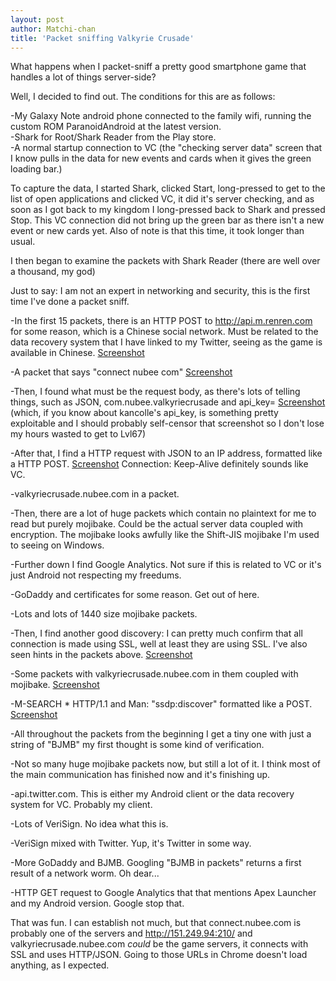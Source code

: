 ```yaml
---
layout: post
author: Matchi-chan
title: 'Packet sniffing Valkyrie Crusade'
---
```


What happens when I packet-sniff a pretty good smartphone game that handles a lot of things server-side?

<!--break-->

Well, I decided to find out. The conditions for this are as follows:

-My Galaxy Note android phone connected to the family wifi, running the custom ROM ParanoidAndroid at the latest version.  
-Shark for Root/Shark Reader from the Play store.  
-A normal startup connection to VC (the "checking server data" screen that I know pulls in the data for new events and cards when it gives the green loading bar.)

To capture the data, I started Shark, clicked Start, long-pressed to get to the list of open applications and clicked VC, it did it's server checking, and as soon as I got back to my kingdom I long-pressed back to Shark and pressed Stop. This VC connection did not bring up the green bar as there isn't a new event or new cards yet. Also of note is that this time, it took longer than usual.

I then began to examine the packets with Shark Reader (there are well over a thousand, my god)

Just to say: I am not an expert in networking and security, this is the first time I've done a packet sniff.

-In the first 15 packets, there is an HTTP POST to http://api.m.renren.com for some reason, which is a Chinese social network. Must be related to the data recovery system that I have linked to my Twitter, seeing as the game is available in Chinese. [Screenshot]()

-A packet that says "connect nubee com" [Screenshot](http://i.imgur.com/SJeIRzu.png)

-Then, I found what must be the request body, as there's lots of telling things, such as JSON, com.nubee.valkyriecrusade and api_key=  [Screenshot](http://i.imgur.com/DkXjJBo.png)  
(which, if you know about kancolle's api_key, is something pretty exploitable and I should probably self-censor that screenshot so I don't lose my hours wasted to get to Lvl67) 

-After that, I find a HTTP request with JSON to an IP address, formatted like a HTTP POST. [Screenshot](http://i.imgur.com/zey2uIp.png) Connection: Keep-Alive definitely sounds like VC.

-valkyriecrusade.nubee.com in a packet.

-Then, there are a lot of huge packets which contain no plaintext for me to read but purely mojibake. Could be the actual server data coupled with encryption. The mojibake looks awfully like the Shift-JIS mojibake I'm used to seeing on Windows.

-Further down I find Google Analytics. Not sure if this is related to VC or it's just Android not respecting my freedums.

-GoDaddy and certificates for some reason. Get out of here.

-Lots and lots of 1440 size mojibake packets.

-Then, I find another good discovery: I can pretty much confirm that all connection is made using SSL, well at least they are using SSL. I've also seen hints in the packets above. [Screenshot](http://i.imgur.com/SJeIRzu.png)

-Some packets with valkyriecrusade.nubee.com in them coupled with mojibake. [Screenshot](http://i.imgur.com/kxP8MUy.png)

-M-SEARCH * HTTP/1.1 and Man: "ssdp:discover" formatted like a POST. [Screenshot](http://i.imgur.com/CSuzOta.png)

-All throughout the packets from the beginning I get a tiny one with just a string of "BJMB" my first thought is some kind of verification.

-Not so many huge mojibake packets now, but still a lot of it. I think most of the main communication has finished now and it's finishing up.

-api.twitter.com. This is either my Android client or the data recovery system for VC. Probably my client.

-Lots of VeriSign. No idea what this is.

-VeriSign mixed with Twitter. Yup, it's Twitter in some way.

-More GoDaddy and BJMB. Googling "BJMB in packets" returns a first result of a network worm. Oh dear...

-HTTP GET request to Google Analytics that that mentions Apex Launcher and my Android version. Google stop that.

That was fun. I can establish not much, but that connect.nubee.com is probably one of the servers and http://151.249.94:210/ and valkyriecrusade.nubee.com *could* be the game servers, it connects with SSL and uses HTTP/JSON. Going to those URLs in Chrome doesn't load anything, as I expected.





